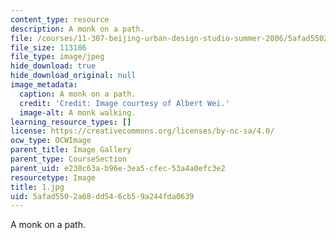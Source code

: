 ```yaml
---
content_type: resource
description: A monk on a path.
file: /courses/11-307-beijing-urban-design-studio-summer-2006/5afad5502a68dd546cb59a244fda0639_1.jpg
file_size: 113186
file_type: image/jpeg
hide_download: true
hide_download_original: null
image_metadata:
  caption: A monk on a path.
  credit: 'Credit: Image courtesy of Albert Wei.'
  image-alt: A monk walking.
learning_resource_types: []
license: https://creativecommons.org/licenses/by-nc-sa/4.0/
ocw_type: OCWImage
parent_title: Image Gallery
parent_type: CourseSection
parent_uid: e230c63a-b96e-3ea5-cfec-53a4a0efc3e2
resourcetype: Image
title: 1.jpg
uid: 5afad550-2a68-dd54-6cb5-9a244fda0639
---
```

A monk on a path.